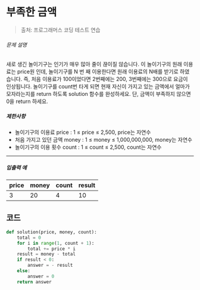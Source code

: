 # 부족한 금액

> 출처: 프로그래머스 코딩 테스트 연습

###### 문제 설명

새로 생긴 놀이기구는 인기가 매우 많아 줄이 끊이질 않습니다. 이 놀이기구의 원래 이용료는 price원 인데, 놀이기구를 N 번 째 이용한다면 원래 이용료의 N배를 받기로 하였습니다. 즉, 처음 이용료가 100이었다면 2번째에는 200, 3번째에는 300으로 요금이 인상됩니다.
놀이기구를 count번 타게 되면 현재 자신이 가지고 있는 금액에서 얼마가 모자라는지를 return 하도록 solution 함수를 완성하세요.
단, 금액이 부족하지 않으면 0을 return 하세요.

##### 제한사항

- 놀이기구의 이용료 price : 1 ≤ price ≤ 2,500, price는 자연수
- 처음 가지고 있던 금액 money : 1 ≤ money ≤ 1,000,000,000, money는 자연수
- 놀이기구의 이용 횟수 count : 1 ≤ count ≤ 2,500, count는 자연수

------

##### 입출력 예

| price | money | count | result |
| ----- | ----- | ----- | ------ |
| 3     | 20    | 4     | 10     |

## 코드

```python
def solution(price, money, count):
    total = 0
    for i in range(1, count + 1):
        total += price * i
    result = money - total
    if result < 0:
        answer = - result
    else:
        answer = 0        
    return answer
```

